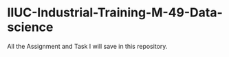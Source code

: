 # IIUC-Industrial-Training-M-49-Data-science
All the Assignment and Task I will save in this repository.
